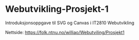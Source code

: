 # Webutvikling-Prosjekt-1

Introduksjonsoppgave til SVG og Canvas i IT2810 Webutvikling

Nettside: https://folk.ntnu.no/williao/Webutviling/Prosjekt1
